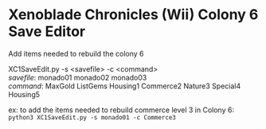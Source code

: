 # Xenoblade Chronicles (Wii) Colony 6 Save Editor
Add items needed to rebuild the colony 6
  

XC1SaveEdit.py -s \<savefile\> -c \<command\>  
  *savefile*: monado01 monado02 monado03  
  *command*:  MaxGold ListGems Housing1 Commerce2 Nature3 Special4 Housing5  

ex: to add the items needed to rebuild commerce level 3 in Colony 6:  
```python3 XC1SaveEdit.py -s monado01 -c Commerce3```
